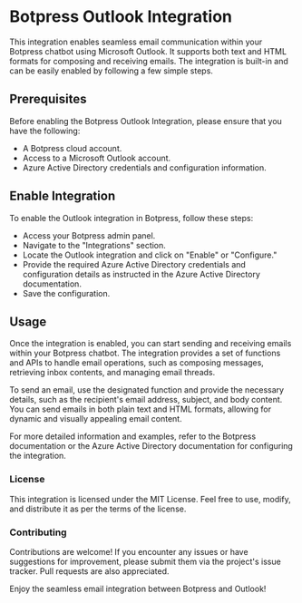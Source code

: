 # Botpress Outlook Integration

This integration enables seamless email communication within your Botpress chatbot using Microsoft Outlook. It supports both text and HTML formats for composing and receiving emails. The integration is built-in and can be easily enabled by following a few simple steps.

## Prerequisites

Before enabling the Botpress Outlook Integration, please ensure that you have the following:

- A Botpress cloud account.
- Access to a Microsoft Outlook account.
- Azure Active Directory credentials and configuration information.

## Enable Integration

To enable the Outlook integration in Botpress, follow these steps:

- Access your Botpress admin panel.
- Navigate to the "Integrations" section.
- Locate the Outlook integration and click on "Enable" or "Configure."
- Provide the required Azure Active Directory credentials and configuration details as instructed in the Azure Active Directory documentation.
- Save the configuration.

## Usage

Once the integration is enabled, you can start sending and receiving emails within your Botpress chatbot. The integration provides a set of functions and APIs to handle email operations, such as composing messages, retrieving inbox contents, and managing email threads.

To send an email, use the designated function and provide the necessary details, such as the recipient's email address, subject, and body content. You can send emails in both plain text and HTML formats, allowing for dynamic and visually appealing email content.

For more detailed information and examples, refer to the Botpress documentation or the Azure Active Directory documentation for configuring the integration.

### License

This integration is licensed under the MIT License. Feel free to use, modify, and distribute it as per the terms of the license.

### Contributing

Contributions are welcome! If you encounter any issues or have suggestions for improvement, please submit them via the project's issue tracker. Pull requests are also appreciated.

Enjoy the seamless email integration between Botpress and Outlook!
